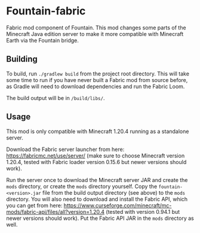 # Fountain-fabric

Fabric mod component of Fountain. This mod changes some parts of the Minecraft Java edition server to make it more compatible with Minecraft Earth via the Fountain bridge.

## Building

To build, run `./gradlew build` from the project root directory. This will take some time to run if you have never built a Fabric mod from source before, as Gradle will need to download dependencies and run the Fabric Loom.

The build output will be in `/build/libs/`.

## Usage

This mod is only compatible with Minecraft 1.20.4 running as a standalone server.

Download the Fabric server launcher from here: https://fabricmc.net/use/server/ (make sure to choose Minecraft version 1.20.4, tested with Fabric loader version 0.15.6 but newer versions should work).

Run the server once to download the Minecraft server JAR and create the `mods` directory, or create the `mods` directory yourself. Copy the `fountain-<version>.jar` file from the build output directory (see above) to the `mods` directory. You will also need to download and install the Fabric API, which you can get from here: https://www.curseforge.com/minecraft/mc-mods/fabric-api/files/all?version=1.20.4 (tested with version 0.94.1 but newer versions should work). Put the Fabric API JAR in the `mods` directory as well.
